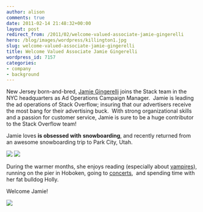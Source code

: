 ```yaml
---
author: alison
comments: true
date: 2011-02-14 21:48:32+00:00
layout: post
redirect_from: /2011/02/welcome-valued-associate-jamie-gingerelli
hero: /blog/images/wordpress/killington1.jpg
slug: welcome-valued-associate-jamie-gingerelli
title: Welcome Valued Associate Jamie Gingerelli
wordpress_id: 7157
categories:
- company
- background
---
```


New Jersey born-and-bred, [Jamie Gingerelli](http://stackoverflow.com/users/600665/jginger) joins the Stack team in the NYC headquarters as Ad Operations Campaign Manager.  Jamie is leading the ad operations of Stack Overflow; insuring that our advertisers receive the most bang for their advertising buck.  With strong organizational skills and a passion for customer service, Jamie is sure to be a huge contributor to the Stack Overflow team!

Jamie loves **is obsessed with** **snowboarding**, and recently returned from an awesome snowboarding trip to Park City, Utah.

[![](/blog/images/wordpress/killington1.jpg)](/blog/images/wordpress/killington1.jpg) [![](/blog/images/wordpress/big-air2.jpg)](/blog/images/wordpress/big-air2.jpg)

During the warmer months, she enjoys reading (especially about [vampires](http://www.chrismoore.com/index.html)), running on the pier in Hoboken, going to [concerts](http://www.blacktaxi.com/),  and spending time with her fat bulldog Holly.

Welcome Jamie!

[![](/blog/images/wordpress/23425_954195367759_8810359_52053975_404722_n1-e1298303661879.jpg)](/blog/images/wordpress/23425_954195367759_8810359_52053975_404722_n1.jpg)
